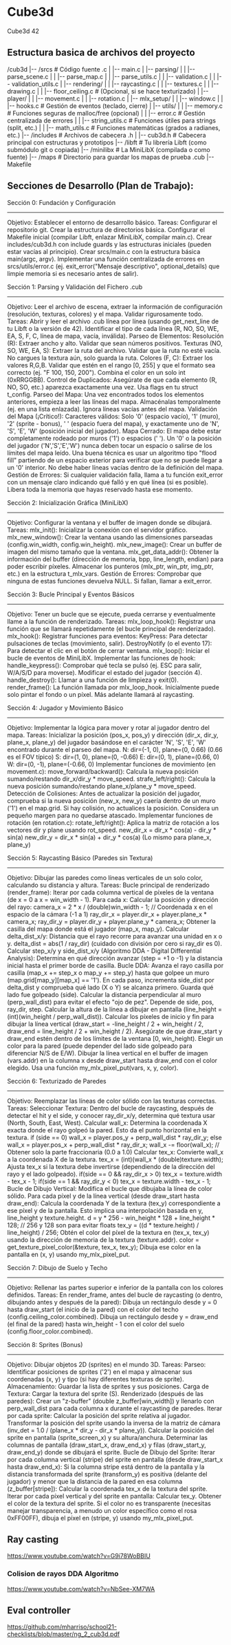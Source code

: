 # Cube3d
Cube3d 42

## Estructura basica de archivos del proyecto
/cub3d
|-- /srcs             # Código fuente .c
|   |-- main.c
|   |-- parsing/
|   |   |-- parse_scene.c
|   |   |-- parse_map.c
|   |   |-- parse_utils.c
|   |   |-- validation.c
|   |   |-- validation_utils.c
|   |-- rendering/
|   |   |-- raycasting.c
|   |   |-- textures.c
|   |   |-- drawing.c
|   |   |-- floor_ceiling.c # (Opcional, si se hace texturizado)
|   |-- player/
|   |   |-- movement.c
|   |   |-- rotation.c
|   |-- mlx_setup/
|   |   |-- window.c
|   |   |-- hooks.c         # Gestión de eventos (teclado, cierre)
|   |-- utils/
|   |   |-- memory.c        # Funciones seguras de malloc/free (opcional)
|   |   |-- error.c         # Gestión centralizada de errores
|   |   |-- string_utils.c  # Funciones útiles para strings (split, etc.)
|   |   |-- math_utils.c    # Funciones matemáticas (grados a radianes, etc.)
|-- /includes         # Archivos de cabecera .h
|   |-- cub3d.h         # Cabecera principal con estructuras y prototipos
|-- /libft            # Tu librería Libft (como submódulo git o copiada)
|-- /minilibx         # La MiniLibX (compilada o como fuente)
|-- /maps             # Directorio para guardar los mapas de prueba .cub
|-- Makefile


## Secciones de Desarrollo (Plan de Trabajo):

Sección 0: Fundación y Configuración
****************************************************

Objetivo: Establecer el entorno de desarrollo básico.
Tareas:
Configurar el repositorio git.
Crear la estructura de directorios básica.
Configurar el Makefile inicial (compilar Libft, enlazar MiniLibX, compilar main.c).
Crear includes/cub3d.h con include guards y las estructuras iniciales (pueden estar vacías al principio).
Crear srcs/main.c con la estructura básica main(argc, argv).
Implementar una función centralizada de errores en srcs/utils/error.c (ej. exit_error("Mensaje descriptivo", optional_details) que limpie memoria si es necesario antes de salir).

Sección 1: Parsing y Validación del Fichero .cub
*****************************************************

Objetivo: Leer el archivo de escena, extraer la información de configuración (resolución, texturas, colores) y el mapa. Validar rigurosamente todo.
Tareas:
Abrir y leer el archivo .cub línea por línea (usando get_next_line de tu Libft o la versión de 42).
Identificar el tipo de cada línea (R, NO, SO, WE, EA, S, F, C, línea de mapa, vacía, inválida).
Parseo de Elementos:
Resolución (R): Extraer ancho y alto. Validar que sean números positivos.
Texturas (NO, SO, WE, EA, S): Extraer la ruta del archivo. Validar que la ruta no esté vacía. No cargues la textura aún, solo guarda la ruta.
Colores (F, C): Extraer los valores R,G,B. Validar que estén en el rango [0, 255] y que el formato sea correcto (ej. "F 100, 150, 200"). Combina el color en un solo int (0xRRGGBB).
Control de Duplicados: Asegúrate de que cada elemento (R, NO, SO, etc.) aparezca exactamente una vez. Usa flags en tu struct t_config.
Parseo del Mapa: Una vez encontrados todos los elementos anteriores, empieza a leer las líneas del mapa. Almacénalas temporalmente (ej. en una lista enlazada). Ignora líneas vacías antes del mapa.
Validación del Mapa (¡Crítico!):
Caracteres válidos: Solo '0' (espacio vacío), '1' (muro), '2' (sprite - bonus), ' ' (espacio fuera del mapa), y exactamente uno de 'N', 'S', 'E', 'W' (posición inicial del jugador).
Mapa Cerrado: El mapa debe estar completamente rodeado por muros ('1') o espacios (' '). Un '0' o la posición del jugador ('N','S','E','W') nunca deben tocar un espacio o salirse de los límites del mapa leído. Una buena técnica es usar un algoritmo tipo "flood fill" partiendo de un espacio exterior para verificar que no se puede llegar a un '0' interior.
No debe haber líneas vacías dentro de la definición del mapa.
Gestión de Errores: Si cualquier validación falla, llama a tu función exit_error con un mensaje claro indicando qué falló y en qué línea (si es posible). Libera toda la memoria que hayas reservado hasta ese momento.

Sección 2: Inicialización Gráfica (MiniLibX)
************************************************************

Objetivo: Configurar la ventana y el buffer de imagen donde se dibujará.
Tareas:
mlx_init(): Inicializar la conexión con el servidor gráfico.
mlx_new_window(): Crear la ventana usando las dimensiones parseadas (config.win_width, config.win_height).
mlx_new_image(): Crear un buffer de imagen del mismo tamaño que la ventana.
mlx_get_data_addr(): Obtener la información del buffer (dirección de memoria, bpp, line_length, endian) para poder escribir píxeles.
Almacenar los punteros (mlx_ptr, win_ptr, img_ptr, etc.) en la estructura t_mlx_vars.
Gestión de Errores: Comprobar que ninguna de estas funciones devuelva NULL. Si fallan, llamar a exit_error.


Sección 3: Bucle Principal y Eventos Básicos
*****************************************************

Objetivo: Tener un bucle que se ejecute, pueda cerrarse y eventualmente llame a la función de renderizado.
Tareas:
mlx_loop_hook(): Registrar una función que se llamará repetidamente (el bucle principal de renderizado).
mlx_hook(): Registrar funciones para eventos:
KeyPress: Para detectar pulsaciones de teclas (movimiento, salir).
DestroyNotify (o el evento 17): Para detectar el clic en el botón de cerrar ventana.
mlx_loop(): Iniciar el bucle de eventos de MiniLibX.
Implementar las funciones de hook:
handle_keypress(): Comprobar qué tecla se pulsó (ej. ESC para salir, W/A/S/D para moverse). Modificar el estado del jugador (sección 4).
handle_destroy(): Llamar a una función de limpieza y exit(0).
render_frame(): La función llamada por mlx_loop_hook. Inicialmente puede solo pintar el fondo o un píxel. Más adelante llamará al raycasting.

Sección 4: Jugador y Movimiento Básico
**************************************************

Objetivo: Implementar la lógica para mover y rotar al jugador dentro del mapa.
Tareas:
Inicializar la posición (pos_x, pos_y) y dirección (dir_x, dir_y, plane_x, plane_y) del jugador basándose en el carácter 'N', 'S', 'E', 'W' encontrado durante el parseo del mapa.
N: dir=(-1, 0), plane=(0, 0.66) (0.66 es el FOV típico)
S: dir=(1, 0), plane=(0, -0.66)
E: dir=(0, 1), plane=(0.66, 0)
W: dir=(0, -1), plane=(-0.66, 0)
Implementar funciones de movimiento (en movement.c):
move_forward/backward(): Calcula la nueva posición sumando/restando dir_x/dir_y * move_speed.
strafe_left/right(): Calcula la nueva posición sumando/restando plane_x/plane_y * move_speed.
Detección de Colisiones: Antes de actualizar la posición del jugador, comprueba si la nueva posición (new_x, new_y) caería dentro de un muro ('1') en el map.grid. Si hay colisión, no actualices la posición. Considera un pequeño margen para no quedarse atascado.
Implementar funciones de rotación (en rotation.c):
rotate_left/right(): Aplica la matriz de rotación a los vectores dir y plane usando rot_speed.
new_dir_x = dir_x * cos(a) - dir_y * sin(a)
new_dir_y = dir_x * sin(a) + dir_y * cos(a)
(Lo mismo para plane_x, plane_y)

Sección 5: Raycasting Básico (Paredes sin Textura)
***********************************************************

Objetivo: Dibujar las paredes como líneas verticales de un solo color, calculando su distancia y altura.
Tareas:
Bucle principal de renderizado (render_frame): Iterar por cada columna vertical de píxeles de la ventana (de x = 0 a x = win_width - 1).
Para cada x:
Calcular la posición y dirección del rayo:
camera_x = 2 * x / (double)win_width - 1; // Coordenada x en el espacio de la cámara (-1 a 1)
ray_dir_x = player.dir_x + player.plane_x * camera_x;
ray_dir_y = player.dir_y + player.plane_y * camera_x;
Obtener la casilla del mapa donde está el jugador (map_x, map_y).
Calcular delta_dist_x/y: Distancia que el rayo recorre para avanzar una unidad en x o y. delta_dist = abs(1 / ray_dir) (cuidado con división por cero si ray_dir es 0).
Calcular step_x/y y side_dist_x/y (Algoritmo DDA - Digital Differential Analysis): Determina en qué dirección avanzar (step = +1 o -1) y la distancia inicial hasta el primer borde de casilla.
Bucle DDA: Avanza el rayo casilla por casilla (map_x += step_x o map_y += step_y) hasta que golpee un muro (map.grid[map_y][map_x] == '1'). En cada paso, incrementa side_dist por delta_dist y comprueba qué lado (X o Y) se alcanza primero. Guarda qué lado fue golpeado (side).
Calcular la distancia perpendicular al muro (perp_wall_dist) para evitar el efecto "ojo de pez". Depende de side, pos, ray_dir, step.
Calcular la altura de la línea a dibujar en pantalla (line_height = (int)(win_height / perp_wall_dist)).
Calcular los píxeles de inicio y fin para dibujar la línea vertical (draw_start = -line_height / 2 + win_height / 2, draw_end = line_height / 2 + win_height / 2). Asegúrate de que draw_start y draw_end estén dentro de los límites de la ventana [0, win_height).
Elegir un color para la pared (puede depender del lado side golpeado para diferenciar N/S de E/W).
Dibujar la línea vertical en el buffer de imagen (vars.addr) en la columna x desde draw_start hasta draw_end con el color elegido. Usa una función my_mlx_pixel_put(vars, x, y, color).

Sección 6: Texturizado de Paredes
***********************************************************

Objetivo: Reemplazar las líneas de color sólido con las texturas correctas.
Tareas:
Seleccionar Textura: Dentro del bucle de raycasting, después de detectar el hit y el side, y conocer ray_dir_x/y, determina qué textura usar (North, South, East, West).
Calcular wall_x: Determina la coordenada X exacta donde el rayo golpeó la pared. Esto da el punto horizontal en la textura.
if (side == 0) wall_x = player.pos_y + perp_wall_dist * ray_dir_y;
else wall_x = player.pos_x + perp_wall_dist * ray_dir_x;
wall_x -= floor(wall_x); // Obtener solo la parte fraccionaria (0.0 a 1.0)
Calcular tex_x: Convierte wall_x a la coordenada X de la textura.
tex_x = (int)(wall_x * (double)texture.width);
Ajusta tex_x si la textura debe invertirse (dependiendo de la dirección del rayo y el lado golpeado).
if(side == 0 && ray_dir_x > 0) tex_x = texture.width - tex_x - 1;
if(side == 1 && ray_dir_y < 0) tex_x = texture.width - tex_x - 1;
Bucle de Dibujo Vertical: Modifica el bucle que dibujaba la línea de color sólido.
Para cada píxel y de la línea vertical (desde draw_start hasta draw_end):
Calcula la coordenada Y de la textura (tex_y) correspondiente a ese píxel y de la pantalla. Esto implica una interpolación basada en y, line_height y texture.height.
d = y * 256 - win_height * 128 + line_height * 128; // 256 y 128 son para evitar floats
tex_y = ((d * texture.height) / line_height) / 256;
Obtén el color del píxel de la textura en (tex_x, tex_y) usando la dirección de memoria de la textura (texture.addr).
color = get_texture_pixel_color(&texture, tex_x, tex_y);
Dibuja ese color en la pantalla en (x, y) usando my_mlx_pixel_put.

Sección 7: Dibujo de Suelo y Techo
******************************************

Objetivo: Rellenar las partes superior e inferior de la pantalla con los colores definidos.
Tareas:
En render_frame, antes del bucle de raycasting (o dentro, dibujando antes y después de la pared):
Dibuja un rectángulo desde y = 0 hasta draw_start (el inicio de la pared) con el color del techo (config.ceiling_color.combined).
Dibuja un rectángulo desde y = draw_end (el final de la pared) hasta win_height - 1 con el color del suelo (config.floor_color.combined).

Sección 8: Sprites (Bonus)
**********************************************

Objetivo: Dibujar objetos 2D (sprites) en el mundo 3D.
Tareas:
Parseo: Identificar posiciones de sprites ('2') en el mapa y almacenar sus coordenadas (x, y) y tipo (si hay diferentes texturas de sprite).
Almacenamiento: Guardar la lista de sprites y sus posiciones.
Carga de Textura: Cargar la textura del sprite (S).
Renderizado (después de las paredes):
Crear un "z-buffer" (double z_buffer[win_width]) y llenarlo con perp_wall_dist para cada columna x durante el raycasting de paredes.
Iterar por cada sprite:
Calcular la posición del sprite relativa al jugador.
Transformar la posición del sprite usando la inversa de la matriz de cámara (inv_det = 1.0 / (plane_x * dir_y - dir_x * plane_y)).
Calcular la posición del sprite en pantalla (sprite_screen_x) y su altura/anchura.
Determinar las columnas de pantalla (draw_start_x, draw_end_x) y filas (draw_start_y, draw_end_y) donde se dibujará el sprite.
Bucle de Dibujo del Sprite: Iterar por cada columna vertical (stripe) del sprite en pantalla (desde draw_start_x hasta draw_end_x):
Si la columna stripe está dentro de la pantalla y la distancia transformada del sprite (transform_y) es positiva (delante del jugador) y menor que la distancia de la pared en esa columna (z_buffer[stripe]):
Calcular la coordenada tex_x de la textura del sprite.
Iterar por cada píxel vertical y del sprite en pantalla:
Calcular tex_y.
Obtener el color de la textura del sprite.
Si el color no es transparente (necesitas manejar transparencia, a menudo un color específico como el rosa 0xFF00FF), dibuja el píxel en (stripe, y) usando my_mlx_pixel_put.

## Ray casting
https://www.youtube.com/watch?v=G9i78WoBBIU

### Colision de rayos DDA Algoritmo
https://www.youtube.com/watch?v=NbSee-XM7WA

## Eval controller
https://github.com/mharriso/school21-checklists/blob/master/ng_2_cub3d.pdf 


